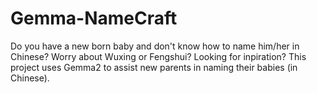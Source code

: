# Gemma-NameCraft
Do you have a new born baby and don't know how to name him/her in Chinese? Worry about Wuxing or Fengshui? Looking for inpiration? This project uses Gemma2 to assist new parents in naming their babies (in Chinese).
